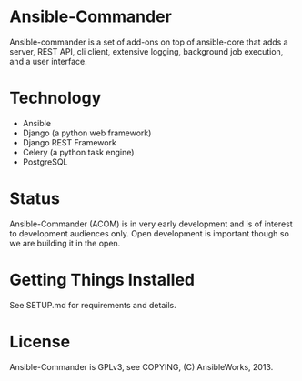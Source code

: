 Ansible-Commander
=================

Ansible-commander is a set of add-ons on top of ansible-core that adds a server,
REST API, cli client, extensive logging, background job execution, and a 
user interface.

Technology
==========

* Ansible
* Django (a python web framework)
* Django REST Framework
* Celery (a python task engine)
* PostgreSQL

Status
======

Ansible-Commander (ACOM) is in very early development and is of interest
to development audiences only.  Open development is important though so
we are building it in the open.

Getting Things Installed
========================

See SETUP.md for requirements and details.

License
=======

Ansible-Commander is GPLv3, see COPYING, (C) AnsibleWorks, 2013.
